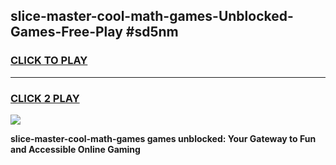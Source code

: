 
## slice-master-cool-math-games-Unblocked-Games-Free-Play #sd5nm
<h3>
<a href="https://us.freeplayer.one?title=slice-master-cool-math-games&ref=9M">CLICK TO PLAY</a></h3>
<hr>

<h3>
<a href="https://us.freeplayer.one?title=slice-master-cool-math-games&ref=9M">CLICK 2 PLAY</a>
  
</h3>

<a href="https://us.freeplayer.one?title=slice-master-cool-math-games&ref=9M"><img src="https://clearcache.store/games.png"></a>


**slice-master-cool-math-games games unblocked: Your Gateway to Fun and Accessible Online Gaming**
